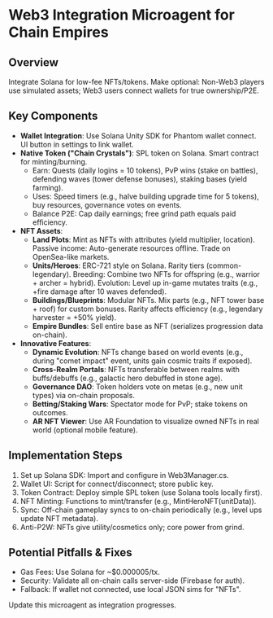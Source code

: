 # Web3 Integration Microagent for Chain Empires

## Overview
Integrate Solana for low-fee NFTs/tokens. Make optional: Non-Web3 players use simulated assets; Web3 users connect wallets for true ownership/P2E.

## Key Components
- **Wallet Integration**: Use Solana Unity SDK for Phantom wallet connect. UI button in settings to link wallet.
- **Native Token ("Chain Crystals")**: SPL token on Solana. Smart contract for minting/burning.
  - Earn: Quests (daily logins = 10 tokens), PvP wins (stake on battles), defending waves (tower defense bonuses), staking bases (yield farming).
  - Uses: Speed timers (e.g., halve building upgrade time for 5 tokens), buy resources, governance votes on events.
  - Balance P2E: Cap daily earnings; free grind path equals paid efficiency.
- **NFT Assets**:
  - **Land Plots**: Mint as NFTs with attributes (yield multiplier, location). Passive income: Auto-generate resources offline. Trade on OpenSea-like markets.
  - **Units/Heroes**: ERC-721 style on Solana. Rarity tiers (common-legendary). Breeding: Combine two NFTs for offspring (e.g., warrior + archer = hybrid). Evolution: Level up in-game mutates traits (e.g., +fire damage after 10 waves defended).
  - **Buildings/Blueprints**: Modular NFTs. Mix parts (e.g., NFT tower base + roof) for custom bonuses. Rarity affects efficiency (e.g., legendary harvester = +50% yield).
  - **Empire Bundles**: Sell entire base as NFT (serializes progression data on-chain).
- **Innovative Features**:
  - **Dynamic Evolution**: NFTs change based on world events (e.g., during "comet impact" event, units gain cosmic traits if exposed).
  - **Cross-Realm Portals**: NFTs transferable between realms with buffs/debuffs (e.g., galactic hero debuffed in stone age).
  - **Governance DAO**: Token holders vote on metas (e.g., new unit types) via on-chain proposals.
  - **Betting/Staking Wars**: Spectator mode for PvP; stake tokens on outcomes.
  - **AR NFT Viewer**: Use AR Foundation to visualize owned NFTs in real world (optional mobile feature).

## Implementation Steps
1. Set up Solana SDK: Import and configure in Web3Manager.cs.
2. Wallet UI: Script for connect/disconnect; store public key.
3. Token Contract: Deploy simple SPL token (use Solana tools locally first).
4. NFT Minting: Functions to mint/transfer (e.g., MintHeroNFT(unitData)).
5. Sync: Off-chain gameplay syncs to on-chain periodically (e.g., level ups update NFT metadata).
6. Anti-P2W: NFTs give utility/cosmetics only; core power from grind.

## Potential Pitfalls & Fixes
- Gas Fees: Use Solana for ~$0.000005/tx.
- Security: Validate all on-chain calls server-side (Firebase for auth).
- Fallback: If wallet not connected, use local JSON sims for "NFTs".

Update this microagent as integration progresses.